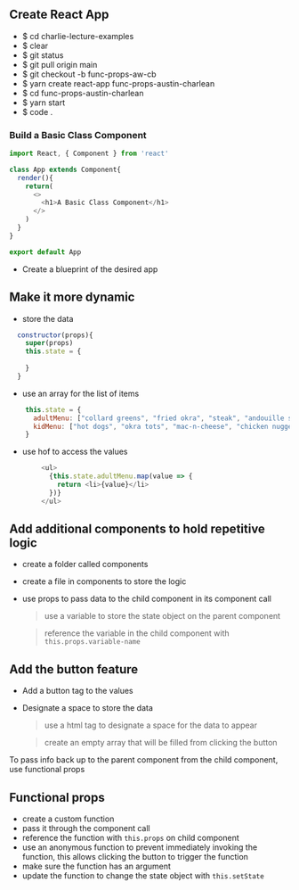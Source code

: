 ## Create React App
- $ cd charlie-lecture-examples
- $ clear
- $ git status
- $ git pull origin main
- $ git checkout -b func-props-aw-cb
- $ yarn create react-app func-props-austin-charlean
- $ cd func-props-austin-charlean
- $ yarn start
- $ code .

### Build a Basic Class Component
```javascript
import React, { Component } from 'react'

class App extends Component{
  render(){
    return(
      <>
        <h1>A Basic Class Component</h1>
      </>
    )
  }
}

export default App
```
- Create a blueprint of the desired app

## Make it more dynamic

- store the data
```javascript
  constructor(props){
    super(props)
    this.state = {
      
    }
  }
```
- use an array for the list of items
```javascript
    this.state = {
      adultMenu: ["collard greens", "fried okra", "steak", "andouille sausage"],
      kidMenu: ["hot dogs", "okra tots", "mac-n-cheese", "chicken nuggets"]
    }  
```
- use hof to access the values
```javascript
        <ul>
          {this.state.adultMenu.map(value => {
            return <li>{value}</li>
          })}
        </ul>
```

## Add additional components to hold repetitive logic
- create a folder called components
- create a file in components to store the logic
- use props to pass data to the child component in its component call

  > use a variable to store the state object on the parent component

  > reference the variable in the child component with `this.props.variable-name`
 
## Add the button feature
- Add a button tag to the values
- Designate a space to store the data
  > use a html tag to designate a space for the data to appear

  > create an empty array that will be filled from clicking the button

To pass info back up to the parent component from the child component, use functional props
## Functional props
- create a custom function
- pass it through the component call
- reference the function with `this.props` on child component
- use an anonymous function to prevent immediately invoking the function, this allows clicking the button to trigger the function
- make sure the function has an argument
- update the function to change the state object with `this.setState`

